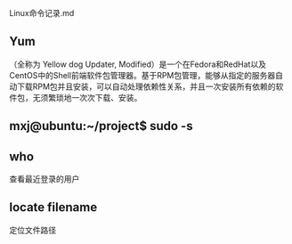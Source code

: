 Linux命令记录.md

## Yum
（全称为 Yellow dog Updater, Modified）是一个在Fedora和RedHat以及CentOS中的Shell前端软件包管理器。基于RPM包管理，能够从指定的服务器自动下载RPM包并且安装，可以自动处理依赖性关系，并且一次安装所有依赖的软件包，无须繁琐地一次次下载、安装。

## mxj@ubuntu:~/project$ sudo -s

## who
查看最近登录的用户

## locate filename
定位文件路径